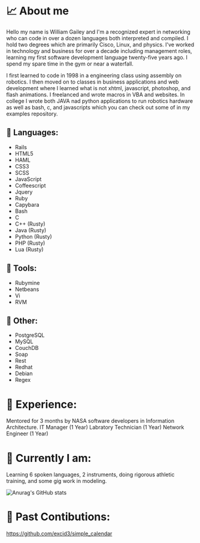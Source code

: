 # 📈 About me
Hello my name is William Gailey and I'm a recognized expert in networking who can code in over a dozen languages both interpreted and compiled. I hold two degrees which are primarily Cisco, Linux, and physics. I've worked in technology and business for over a decade including management roles, learning my first software development language twenty-five years ago. I spend my spare time in the gym or near a waterfall.
  
I first learned to code in 1998 in a engineering class using assembly on robotics. I then moved on to classes in business applications and web development where I learned what is not xhtml, javascript, photoshop, and flash animations. I freelanced and wrote macros in VBA and websites. In college I wrote both JAVA nad python applications to run robotics hardware as well as bash, c, and javascripts which you can check out some of in my examples repository. 

## 🤖 Languages:
- Rails
- HTML5
- HAML
- CSS3
- SCSS
- JavaScript
- Coffeescript
- Jquery
- Ruby
- Capybara
- Bash
- C
- C++ (Rusty)
- Java (Rusty)
- Python (Rusty)
- PHP (Rusty)
- Lua (Rusty)

## 🤖 Tools:
- Rubymine
- Netbeans
- Vi
- RVM

## 🤖 Other:
- PostgreSQL 
- MySQL
- CouchDB
- Soap
- Rest
- Redhat 
- Debian
- Regex

# 💼 Experience:
Mentored for 3 months by NASA software developers in Information Architecture.
IT Manager (1 Year) Labratory Technician (1 Year) Network Engineer (1 Year)

# 🌱 Currently I am:
Learning 6 spoken languages, 2 instruments, doing rigorous athletic training, and some gig work in modeling.

![Anurag's GitHub stats](https://github-readme-stats.vercel.app/api?username=wgailey&theme=gotham&show_icons=true)

# 🔄 Past Contibutions:
https://github.com/excid3/simple_calendar
